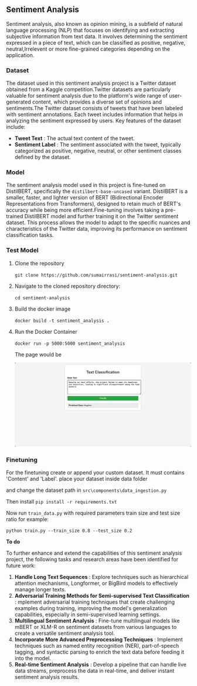 ## Sentiment Analysis

Sentiment analysis, also known as opinion mining, is a subfield of natural language processing (NLP) that focuses on identifying and extracting subjective information from text data. It involves determining the sentiment expressed in a piece of text, which can be classified as positive, negative, neutral,Irrelevent or more fine-grained categories depending on the application.

### Dataset

The dataset used in this sentiment analysis project is a Twitter dataset obtained from a Kaggle competition.Twitter datasets are particularly valuable for sentiment analysis due to the platform's wide range of user-generated content, which provides a diverse set of opinions and sentiments.The Twitter dataset consists of tweets that have been labeled with sentiment annotations. Each tweet includes information that helps in analyzing the sentiment expressed by users. Key features of the dataset include:

* **Tweet Text** : The actual text content of the tweet.
* **Sentiment Label** : The sentiment associated with the tweet, typically categorized as positive, negative, neutral, or other sentiment classes defined by the dataset.

### Model

The sentiment analysis model used in this project is fine-tuned on DistilBERT, specifically the `distilbert-base-uncased` variant. DistilBERT is a smaller, faster, and lighter version of BERT (Bidirectional Encoder Representations from Transformers), designed to retain much of BERT's accuracy while being more efficient.Fine-tuning involves taking a pre-trained DistilBERT model and further training it on the Twitter sentiment dataset. This process allows the model to adapt to the specific nuances and characteristics of the Twitter data, improving its performance on sentiment classification tasks.

### Test Model

1. Clone the repository

   `git clone https://github.com/sumairrasi/sentiment-analysis.git`
2. Navigate to the cloned repository directory:

   `cd sentiment-analysis `
3. Build the docker image

   `docker build -t sentiment_analysis .`
4. Run the Docker Container

   `docker run -p 5000:5000 sentiment_analysis `

   The page would be

   ![1721498325553](image/README/1721498325553.png)

### Finetuning

For the finetuning create or append your custom dataset. It must contains 'Content' and 'Label'. place your dataset inside data folder

and change the dataset path in `src\components\data_ingestion.py`

Then install `pip install -r requirements.txt`

Now run `train_data.py` with required parameters train size and test size ratio for example:

```
python train.py --train_size 0.8 --test_size 0.2
```

**To do**

To further enhance and extend the capabilities of this sentiment analysis project, the following tasks and research areas have been identified for future work:

1. **Handle Long Text Sequences** : Explore techniques such as hierarchical attention mechanisms, Longformer, or BigBird models to effectively manage longer texts.
2. **Adversarial Training Methods for Semi-supervised Text Classification** : mplement adversarial training techniques that create challenging examples during training, improving the model's generalization capabilities, especially in semi-supervised learning settings.
3. **Multilingual Sentiment Analysis** : Fine-tune multilingual models like mBERT or XLM-R on sentiment datasets from various languages to create a versatile sentiment analysis tool.
4. **Incorporate More Advanced Preprocessing Techniques** : Implement techniques such as named entity recognition (NER), part-of-speech tagging, and syntactic parsing to enrich the text data before feeding it into the model.
5. **Real-time Sentiment Analysis** : Develop a pipeline that can handle live data streams, preprocess the data in real-time, and deliver instant sentiment analysis results.

